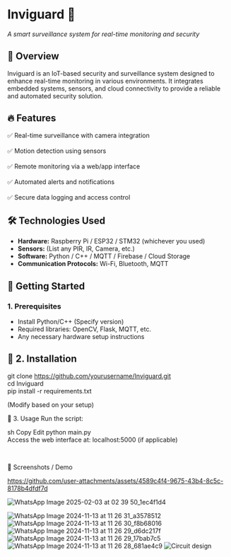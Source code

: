 # **Inviguard** 🚀  
*A smart surveillance system for real-time monitoring and security*  

## 📌 **Overview**  
Inviguard is an IoT-based security and surveillance system designed to enhance real-time monitoring in various environments. It integrates embedded systems, sensors, and cloud connectivity to provide a reliable and automated security solution.  

## 🔥 **Features**  
✅ Real-time surveillance with camera integration <br>  
✅ Motion detection using sensors <br>  
✅ Remote monitoring via a web/app interface <br>  
✅ Automated alerts and notifications <br>  
✅ Secure data logging and access control <br>  

## 🛠 **Technologies Used**  
- **Hardware:** Raspberry Pi / ESP32 / STM32 (whichever you used) <br>  
- **Sensors:** (List any PIR, IR, Camera, etc.) <br>  
- **Software:** Python / C++ / MQTT / Firebase / Cloud Storage <br>  
- **Communication Protocols:** Wi-Fi, Bluetooth, MQTT <br>  

## 🚀 **Getting Started**  
### **1. Prerequisites**  
- Install Python/C++ (Specify version) <br>  
- Required libraries: OpenCV, Flask, MQTT, etc. <br>  
- Any necessary hardware setup instructions <br>  

## 🚀 **2. Installation**  
git clone https://github.com/yourusername/Inviguard.git  
cd Inviguard  
pip install -r requirements.txt  
 
 
(Modify based on your setup)

📌 3. Usage
Run the script:

sh
Copy
Edit
python main.py  
Access the web interface at:
localhost:5000 (if applicable)

<br>

📸 Screenshots / Demo

https://github.com/user-attachments/assets/4589c4f4-9675-43b4-8c5c-8178b4dfdf7d

![WhatsApp Image 2025-02-03 at 02 39 50_1ec4f1d4](https://github.com/user-attachments/assets/33889113-da4a-43f9-a7ea-95f64393b4c1)

![WhatsApp Image 2024-11-13 at 11 26 31_a3578512](https://github.com/user-attachments/assets/552681e9-5a2c-4b56-a96e-26600675bc10)
![WhatsApp Image 2024-11-13 at 11 26 30_f8b68016](https://github.com/user-attachments/assets/4f8626e4-ce89-4f0c-b3dd-e7001d50187a)
![WhatsApp Image 2024-11-13 at 11 26 29_d6dc217f](https://github.com/user-attachments/assets/1506d782-ff11-4509-9322-ffb452c07e33)
![WhatsApp Image 2024-11-13 at 11 26 29_17bab7c5](https://github.com/user-attachments/assets/7e743132-3977-487b-8772-76d9c734873b)
![WhatsApp Image 2024-11-13 at 11 26 28_681ae4c9](https://github.com/user-attachments/assets/c3c13446-9520-4539-9f21-9448f052ffaf)
![Circuit design](https://github.com/user-attachments/assets/c61ad3a1-e625-450b-b539-fcd912f65ce7)

